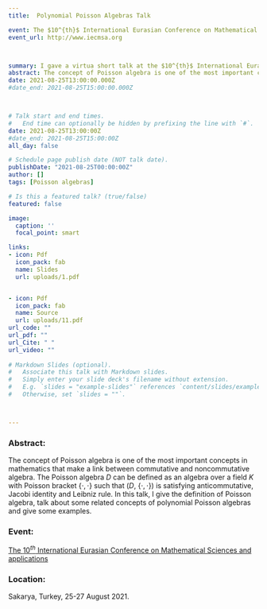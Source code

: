 ```yaml
---
title:  Polynomial Poisson Algebras Talk

event: The $10^{th}$ International Eurasian Conference on Mathematical Sciences and applications
event_url: http://www.iecmsa.org



summary: I gave a virtua short talk at the $10^{th}$ International Eurasian Conference on Mathematical Sciences and applications, Sakarya, Turkey, 25-27 August 2021.
abstract: The concept of Poisson algebra is one of the most important concepts in mathematics that make a link between commutative and noncommutative algebra. The Poisson algebra D can be defined as an algebra over a field K with Poisson bracket {,} such that (D,{,}) is satisfying anti-commutative, Jacobi identity and Leibniz rule. In this talk, I will give the definition of Poisson algebra, talk about some related concepts of polynomial Poisson algebras and give some examples.
date: 2021-08-25T13:00:00.000Z
#date_end: 2021-08-25T15:00:00.000Z



# Talk start and end times.
#   End time can optionally be hidden by prefixing the line with `#`.
date: 2021-08-25T13:00:00Z
#date_end: 2021-08-25T15:00:00Z
all_day: false

# Schedule page publish date (NOT talk date).
publishDate: "2021-08-25T00:00:00Z"
author: []
tags: [Poisson algebras]

# Is this a featured talk? (true/false)
featured: false

image:
  caption: ''
  focal_point: smart

links:
- icon: Pdf
  icon_pack: fab
  name: Slides
  url: uploads/1.pdf


- icon: Pdf
  icon_pack: fab
  name: Source
  url: uploads/11.pdf
url_code: ""
url_pdf: ""
url_Cite: " "
url_video: ""
  
# Markdown Slides (optional).
#   Associate this talk with Markdown slides.
#   Simply enter your slide deck's filename without extension.
#   E.g. `slides = "example-slides"` references `content/slides/example-slides.md`.
#   Otherwise, set `slides = ""`.



---
```

### Abstract:
 The concept of Poisson algebra is one of the most important concepts in mathematics that make a link between commutative and noncommutative algebra. The Poisson algebra 
 $D$ can be defined as an algebra over a field $K$ with Poisson bracket {$\cdot, \cdot$} such that ($D,$ {$\cdot, \cdot$}) is satisfying anticommutative, Jacobi identity 
 and Leibniz rule. In this talk, I give the definition of Poisson algebra, talk about some related concepts of polynomial Poisson algebras and give some examples.

### Event: 
[The $10^{th}$ International Eurasian Conference on Mathematical Sciences and applications](http://www.iecmsa.org)

### Location: 
Sakarya, Turkey,  25-27 August 2021.
